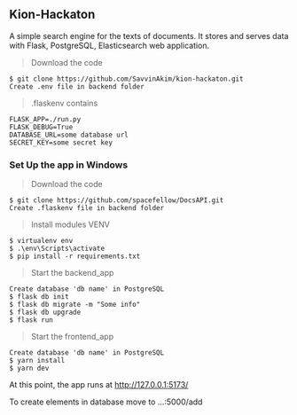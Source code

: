 ## Kion-Hackaton

A simple search engine for the texts of documents. It stores and serves data with Flask, PostgreSQL, Elasticsearch web application.

>Download the code
```
$ git clone https://github.com/SavvinAkim/kion-hackaton.git
Create .env file in backend folder
```

>.flaskenv contains
```
FLASK_APP=./run.py
FLASK_DEBUG=True
DATABASE_URL=some database url
SECRET_KEY=some secret key
```

### Set Up the app in Windows

>Download the code
```
$ git clone https://github.com/spacefellow/DocsAPI.git
Create .flaskenv file in backend folder
```

>Install modules VENV
```
$ virtualenv env
$ .\env\Scripts\activate
$ pip install -r requirements.txt
```

>Start the backend_app
```
Create database 'db name' in PostgreSQL
$ flask db init
$ flask db migrate -m "Some info"
$ flask db upgrade
$ flask run
```

>Start the frontend_app
```
Create database 'db name' in PostgreSQL
$ yarn install
$ yarn dev
```

At this point, the app runs at http://127.0.0.1:5173/

To create elements in database move to ...:5000/add
